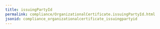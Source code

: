 ```yaml
---
title: issuingPartyId
permalink: compliance/OrganizationalCertificate.issuingPartyId.html
jsonid: compliance_organizationalcertificate_issuingpartyid
---
```

